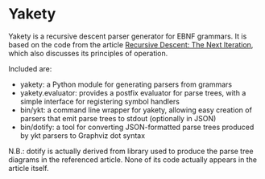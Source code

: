 # Yakety

Yakety is a recursive descent parser generator for EBNF grammars. It is based
on the code from the article [Recursive Descent: The Next Iteration](https://reindeereffect.github.io/2019/01/16/recursive-descent-part2/), which
also discusses its principles of operation.

Included are:

* yakety: a Python module for generating parsers from grammars
* yakety.evaluator: provides a postfix evaluator for parse trees, with a simple
interface for registering symbol handlers
* bin/ykt: a command line wrapper for yakety, allowing easy creation of parsers
that emit parse trees to stdout (optionally in JSON)
* bin/dotify: a tool for converting JSON-formatted parse trees produced by
ykt parsers to Graphviz dot syntax

N.B.: dotify is actually derived from library used to produce the parse tree
diagrams in the referenced article. None of its code actually appears in the
article itself.
